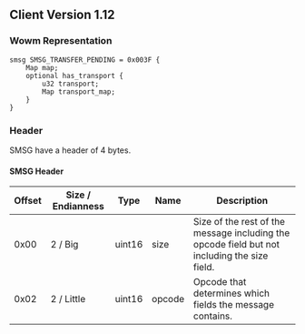 ## Client Version 1.12

### Wowm Representation
```rust,ignore
smsg SMSG_TRANSFER_PENDING = 0x003F {
    Map map;    
    optional has_transport {    
        u32 transport;        
        Map transport_map;        
    }    
}

```
### Header
SMSG have a header of 4 bytes.

#### SMSG Header
| Offset | Size / Endianness | Type   | Name   | Description |
| ------ | ----------------- | ------ | ------ | ----------- |
| 0x00   | 2 / Big           | uint16 | size   | Size of the rest of the message including the opcode field but not including the size field.|
| 0x02   | 2 / Little        | uint16 | opcode | Opcode that determines which fields the message contains.|
